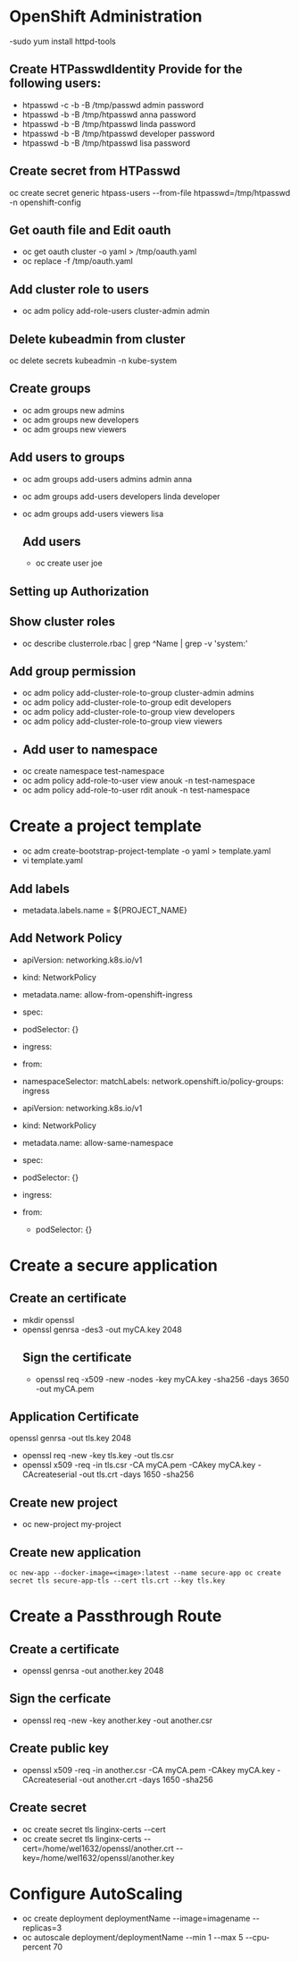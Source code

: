 # OpenShift Administration
 -sudo yum install httpd-tools
 
 ## Create HTPasswdIdentity Provide for the following users:
  - htpasswd -c -b -B /tmp/passwd admin password
  - htpasswd -b -B /tmp/htpasswd anna password
  - htpasswd -b -B /tmp/htpasswd linda password
  - htpasswd -b -B /tmp/htpasswd developer password
  - htpasswd -b -B /tmp/htpasswd lisa password

## Create secret from HTPasswd
oc create secret generic htpass-users --from-file htpasswd=/tmp/htpasswd -n openshift-config

## Get oauth file and Edit oauth
- oc get oauth cluster -o yaml > /tmp/oauth.yaml
- oc replace -f /tmp/oauth.yaml

## Add cluster role to users
- oc adm policy add-role-users cluster-admin admin
## Delete kubeadmin from cluster
oc delete secrets kubeadmin -n kube-system

## Create groups
- oc adm groups new admins
- oc adm groups new developers
- oc adm groups new viewers

## Add users to groups
- oc adm groups add-users admins admin anna
- oc adm groups add-users developers linda developer
- oc adm groups add-users viewers lisa

  ## Add users
  - oc create user joe
## Setting up Authorization

## Show cluster roles
  - oc describe clusterrole.rbac | grep ^Name | grep -v 'system:'
    
## Add group permission
- oc adm policy add-cluster-role-to-group cluster-admin admins
- oc adm policy add-cluster-role-to-group edit developers
- oc adm policy add-cluster-role-to-group view developers
- oc adm policy add-cluster-role-to-group view viewers
- 
  ## Add user to namespace
- oc create namespace test-namespace
- oc adm policy add-role-to-user view anouk -n test-namespace
- oc adm policy add-role-to-user rdit anouk -n test-namespace

# Create a project template
- oc adm create-bootstrap-project-template -o yaml > template.yaml
- vi template.yaml
## Add labels
- metadata.labels.name = ${PROJECT_NAME}
## Add Network Policy
- apiVersion: networking.k8s.io/v1
- kind: NetworkPolicy
- metadata.name: allow-from-openshift-ingress
- spec:
-   podSelector: {}
-   ingress:
   - from:
   - namespaceSelector:
       matchLabels:
          network.openshift.io/policy-groups: ingress
  
- apiVersion: networking.k8s.io/v1
- kind: NetworkPolicy
- metadata.name: allow-same-namespace
- spec:
-   podSelector: {}
-   ingress:
   - from:
     - podSelector: {}

# Create a secure application
## Create an certificate
- mkdir openssl
- openssl genrsa -des3 -out myCA.key 2048
  ## Sign the certificate
  - openssl req -x509 -new -nodes -key myCA.key -sha256 -days 3650 -out myCA.pem

 ## Application Certificate
 openssl genrsa -out tls.key 2048
 - openssl req -new -key tls.key -out tls.csr
 - openssl x509 -req -in tls.csr -CA myCA.pem -CAkey myCA.key -CAcreateserial -out tls.crt -days 1650 -sha256
## Create new project
- oc new-project my-project
## Create new application
`oc new-app --docker-image=<image>:latest --name secure-app
oc create secret tls secure-app-tls --cert tls.crt --key tls.key`

# Create a Passthrough Route
## Create a certificate
- openssl genrsa -out another.key 2048
  
## Sign the cerficate
- openssl req -new -key another.key -out another.csr
## Create public key
- openssl x509 -req -in another.csr -CA myCA.pem -CAkey myCA.key -CAcreateserial -out another.crt -days 1650 -sha256
## Create secret
- oc create secret tls linginx-certs --cert
- oc create secret tls linginx-certs --cert=/home/wel1632/openssl/another.crt --key=/home/wel1632/openssl/another.key

# Configure AutoScaling
- oc create deployment deploymentName --image=imagename --replicas=3
- oc autoscale deployment/deploymentName --min 1 --max 5 --cpu-percent 70
  

  
 

  

 
 

